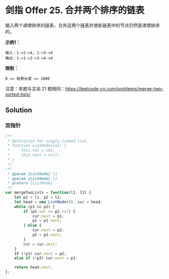 # 剑指 Offer 25. 合并两个排序的链表

输入两个递增排序的链表，合并这两个链表并使新链表中的节点仍然是递增排序的。

**示例1：**

```
输入：1->2->4, 1->3->4
输出：1->1->2->3->4->4
```

**限制：**

```
0 <= 链表长度 <= 1000
```

注意：本题与主站 21 题相同：https://leetcode-cn.com/problems/merge-two-sorted-lists/

## Solution

### 双指针

```js
/**
 * Definition for singly-linked list.
 * function ListNode(val) {
 *     this.val = val;
 *     this.next = null;
 * }
 */
/**
 * @param {ListNode} l1
 * @param {ListNode} l2
 * @return {ListNode}
 */
var mergeTwoLists = function(l1, l2) {
    let p1 = l1, p2 = l2;
    let head = new ListNode(0), cur = head;
    while (p1 && p2) {
        if (p1.val <= p2.val) {
            cur.next = p1;
            p1 = p1.next;
        } else {
            cur.next = p2;
            p2 = p2.next;
        }
        cur = cur.next;
    }
    if (!p1) cur.next = p2;
    else if (!p2) cur.next = p1;

    return head.next;
};
```

